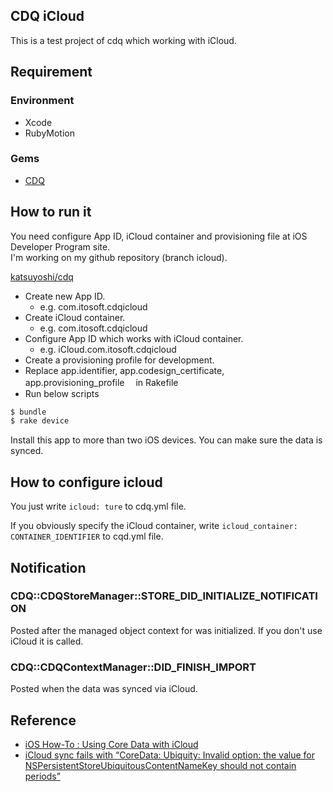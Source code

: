 ## CDQ iCloud

This is a test project of cdq which working with iCloud.


## Requirement

### Environment

- Xcode
- RubyMotion

### Gems

- [CDQ](https://github.com/infinitered/cdq)

## How to run it

You need configure App ID, iCloud container and provisioning file at iOS Developer Program site.  
I'm working on my github repository (branch icloud).

[katsuyoshi/cdq](https://github.com/katsuyoshi/cdq)


- Create new App ID.  
    - e.g. com.itosoft.cdqicloud  
- Create iCloud container.
    - e.g. com.itosoft.cdqicloud
- Configure App ID which works with iCloud container.
    - e.g. iCloud.com.itosoft.cdqicloud
- Create a provisioning profile for development.
- Replace app.identifier, app.codesign_certificate, app.provisioning_profile　 in Rakefile
- Run below scripts

```sh
$ bundle
$ rake device
```

Install this app to more than two iOS devices. You can make sure the data is synced.


## How to configure icloud

You just write ```icloud: ture``` to cdq.yml file.

If you obviously specify the iCloud container, write ```icloud_container: CONTAINER_IDENTIFIER``` to cqd.yml file.



## Notification

### CDQ::CDQStoreManager::STORE_DID_INITIALIZE_NOTIFICATION

Posted after the managed object context for was initialized. If you don't use iCloud it is called.

### CDQ::CDQContextManager::DID_FINISH_IMPORT

Posted when the data was synced via iCloud.


## Reference

- [iOS How-To : Using Core Data with iCloud](http://goddess-gate.com/dc2/index.php/post/452)
- [iCloud sync fails with “CoreData: Ubiquity: Invalid option: the value for NSPersistentStoreUbiquitousContentNameKey should not contain periods”](http://stackoverflow.com/questions/19209504/icloud-sync-fails-with-coredata-ubiquity-invalid-option-the-value-for-nspers)


